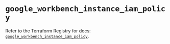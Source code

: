 # `google_workbench_instance_iam_policy`

Refer to the Terraform Registry for docs: [`google_workbench_instance_iam_policy`](https://registry.terraform.io/providers/hashicorp/google-beta/6.15.0/docs/resources/google_workbench_instance_iam_policy).
